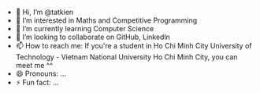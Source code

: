 - 👋 Hi, I’m @tatkien
- 👀 I’m interested in Maths and Competitive Programming
- 🌱 I’m currently learning Computer Science
- 💞️ I’m looking to collaborate on GitHub, Linkedln
- 📫 How to reach me: If you're a student in Ho Chi Minh City University of Technology - Vietnam National University Ho Chi Minh City, you can meet me ^^
- 😄 Pronouns: ...
- ⚡ Fun fact: ...

<!---
tatkien/tatkien is a ✨ special ✨ repository because its `README.md` (this file) appears on your GitHub profile.
You can click the Preview link to take a look at your changes.
--->
